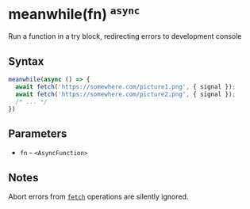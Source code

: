 # meanwhile(fn) <sup>`async`</sup>

Run a function in a try block, redirecting errors to development console

## Syntax

```js
meanwhile(async () => {
  await fetch('https://somewhere.com/picture1.png', { signal });
  await fetch('https://somewhere.com/picture2.png', { signal });
  /* ... */
})
```

## Parameters

* `fn` - `<AsyncFunction>`

## Notes

Abort errors from [`fetch`](https://developer.mozilla.org/en-US/docs/Web/API/Fetch_API) operations are silently ignored.
